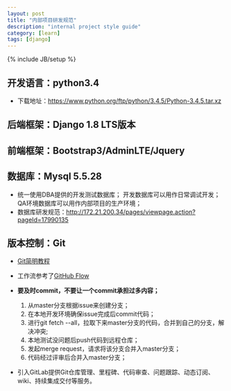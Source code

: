 ```yaml
---
layout: post
title: "内部项目研发规范"
description: "internal project style guide"
category: [learn]
tags: [django]
---
```

{% include JB/setup %}

## 开发语言：python3.4 ##
- 下载地址：https://www.python.org/ftp/python/3.4.5/Python-3.4.5.tar.xz

## 后端框架：Django 1.8 LTS版本 ##

## 前端框架：Bootstrap3/AdminLTE/Jquery ##

## 数据库：Mysql 5.5.28 ##
- 统一使用DBA提供的开发测试数据库；
    开发数据库可以用作日常调试开发；
    QA环境数据库可以用作内部项目的生产环境；
- 数据库研发规范：http://172.21.200.34/pages/viewpage.action?pageId=17990135

## 版本控制：Git ##
- [Git简明教程](https://git-scm.com/book/zh/v2)
- 工作流参考了[GitHub Flow](https://guides.github.com/introduction/flow/)
-
    **要及时commit，不要让一个commit承担过多内容；**
    1. 从master分支根据issue来创建分支；
    2. 在本地开发环境确保issue完成后commit代码；
    3. 进行git fetch --all，拉取下来master分支的代码，合并到自己的分支，解决冲突;
    4. 本地测试没问题后push代码到远程仓库；
    5. 发起merge request，请求将该分支合并入master分支；
    6. 代码经过评审后合并入master分支；
    
- 引入GitLab提供Git仓库管理、里程碑、代码审查、问题跟踪、动态订阅、wiki、持续集成交付等服务。

